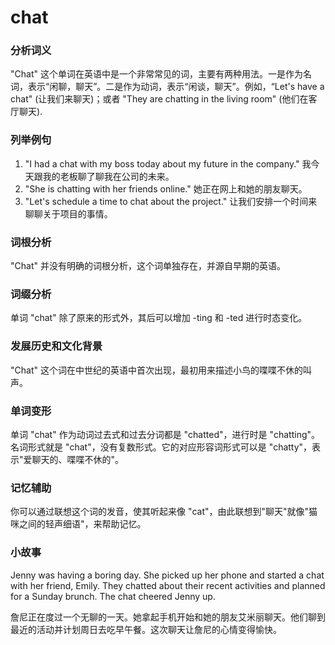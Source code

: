 # chat

### 分析词义

  

"Chat" 这个单词在英语中是一个非常常见的词，主要有两种用法。一是作为名词，表示“闲聊，聊天”。二是作为动词，表示“闲谈，聊天”。例如，“Let's have a chat" (让我们来聊天)；或者 "They are chatting in the living room" (他们在客厅聊天).

  

### 列举例句

  

1.  "I had a chat with my boss today about my future in the company." 我今天跟我的老板聊了聊我在公司的未来。
2.  "She is chatting with her friends online." 她正在网上和她的朋友聊天。
3.  "Let's schedule a time to chat about the project." 让我们安排一个时间来聊聊关于项目的事情。

  

### 词根分析

  

"Chat" 并没有明确的词根分析，这个词单独存在，并源自早期的英语。

  

### 词缀分析

  

单词 "chat" 除了原来的形式外，其后可以增加 -ting 和 -ted 进行时态变化。

  

### 发展历史和文化背景

  

"Chat" 这个词在中世纪的英语中首次出现，最初用来描述小鸟的喋喋不休的叫声。

  

### 单词变形

  

单词 "chat" 作为动词过去式和过去分词都是 "chatted"，进行时是 "chatting"。名词形式就是 "chat"，没有复数形式。它的对应形容词形式可以是 "chatty"，表示"爱聊天的、喋喋不休的"。

  

### 记忆辅助

  

你可以通过联想这个词的发音，使其听起来像 "cat"，由此联想到"聊天"就像"猫咪之间的轻声细语"，来帮助记忆。

  

### 小故事

  

Jenny was having a boring day. She picked up her phone and started a chat with her friend, Emily. They chatted about their recent activities and planned for a Sunday brunch. The chat cheered Jenny up.

  

詹尼正在度过一个无聊的一天。她拿起手机开始和她的朋友艾米丽聊天。他们聊到最近的活动并计划周日去吃早午餐。这次聊天让詹尼的心情变得愉快。
